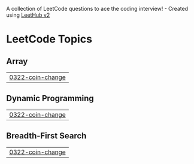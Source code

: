 A collection of LeetCode questions to ace the coding interview! - Created using [LeetHub v2](https://github.com/arunbhardwaj/LeetHub-2.0)
<!---LeetCode Topics Start-->
# LeetCode Topics
## Array
|  |
| ------- |
| [0322-coin-change](https://github.com/MANANDAXINI/Leetcode-DSA/tree/master/0322-coin-change) |
## Dynamic Programming
|  |
| ------- |
| [0322-coin-change](https://github.com/MANANDAXINI/Leetcode-DSA/tree/master/0322-coin-change) |
## Breadth-First Search
|  |
| ------- |
| [0322-coin-change](https://github.com/MANANDAXINI/Leetcode-DSA/tree/master/0322-coin-change) |
<!---LeetCode Topics End-->